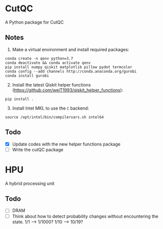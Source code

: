 # CutQC
A Python package for CutQC

## Notes
1. Make a virtual environment and install required packages:
```
conda create -n qenv python=3.7
conda deactivate && conda activate qenv
pip install numpy qiskit matplotlib pillow pydot termcolor
conda config --add channels http://conda.anaconda.org/gurobi
conda install gurobi
```
2. Install the latest Qiskit helper functions (https://github.com/weiT1993/qiskit_helper_functions):
```
pip install .
```
3. Install Intel MKL to use the `C` backend:
```
source /opt/intel/bin/compilervars.sh intel64
```

## Todo
- [x] Update codes with the new helper functions package
- [ ] Write the cutQC package

# HPU
A hybrid processing unit
## Todo
- [ ] DRAM
- [ ] Think about how to detect probability changes without encountering the state. 1/1 --> 1/1000? 1/10 --> 10/19?